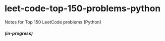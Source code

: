 # leet-code-top-150-problems-python

Notes for Top 150 LeetCode problems (Python)

#### *(in-progress)*



